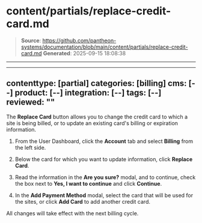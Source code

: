 # content/partials/replace-credit-card.md

> **Source**: https://github.com/pantheon-systems/documentation/blob/main/content/partials/replace-credit-card.md
> **Generated**: 2025-09-15 18:08:38

---

---
contenttype: [partial]
categories: [billing]
cms: [--]
product: [--]
integration: [--]
tags: [--]
reviewed: ""
---

The **Replace Card** button allows you to change the credit card to which a site is being billed, or to update an existing card's billing or expiration information.

1. From the User Dashboard, click the **<Icon icon="gear" /> Account** tab and select **Billing** from the left side.

1. Below the card for which you want to update information, click **Replace Card**.

1. Read the information in the **Are you sure?** modal, and to continue, check the box next to **Yes, I want to continue** and click **Continue**.

1. In the **Add Payment Method** modal, select the card that will be used for the sites, or click **Add Card** to add another credit card.

All changes will take effect with the next billing cycle.
